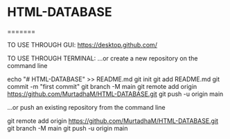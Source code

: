 # HTML-DATABASE
=======

TO USE THROUGH GUI:
https://desktop.github.com/

TO USE THROUGH TERMINAL:
…or create a new repository on the command line

echo "# HTML-DATABASE" >> README.md
git init
git add README.md
git commit -m "first commit"
git branch -M main
git remote add origin https://github.com/MurtadhaM/HTML-DATABASE.git
git push -u origin main

…or push an existing repository from the command line

git remote add origin https://github.com/MurtadhaM/HTML-DATABASE.git
git branch -M main
git push -u origin main
